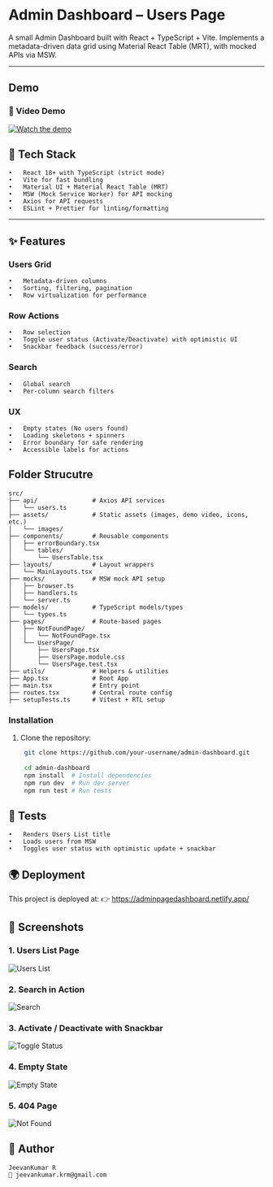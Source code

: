 
# Admin Dashboard – Users Page

A small Admin Dashboard built with React + TypeScript + Vite.
Implements a metadata-driven data grid using Material React Table (MRT), with mocked APIs via MSW.

---

## Demo

### 🎥 Video Demo  
[![Watch the demo](./src/assets/images/demo-thumbnail.png)](https://github.com/user-attachments/assets/34298c55-27a3-49d8-abdc-559646563ebd)


## 🚀 Tech Stack

	•	React 18+ with TypeScript (strict mode)
	•	Vite for fast bundling
	•	Material UI + Material React Table (MRT)
	•	MSW (Mock Service Worker) for API mocking
	•	Axios for API requests
	•	ESLint + Prettier for linting/formatting

---

## ✨ Features

### Users Grid
	•	Metadata-driven columns
	•	Sorting, filtering, pagination
	•	Row virtualization for performance

### Row Actions
	•	Row selection
	•	Toggle user status (Activate/Deactivate) with optimistic UI
	•	Snackbar feedback (success/error)
### Search
	•	Global search
	•	Per-column search filters
### 	UX
	•	Empty states (No users found)
	•	Loading skeletons + spinners
	•	Error boundary for safe rendering
	•	Accessible labels for actions


## Folder Strucutre 

```
src/
├── api/               # Axios API services
│   └── users.ts
├── assets/            # Static assets (images, demo video, icons, etc.)
│   └── images/
├── components/        # Reusable components
│   ├── errorBoundary.tsx
│   └── tables/
│       └── UsersTable.tsx
├── layouts/           # Layout wrappers
│   └── MainLayouts.tsx
├── mocks/             # MSW mock API setup
│   ├── browser.ts
│   ├── handlers.ts
│   └── server.ts
├── models/            # TypeScript models/types
│   └── types.ts
├── pages/             # Route-based pages
│   ├── NotFoundPage/
│   │   └── NotFoundPage.tsx
│   └── UsersPage/
│       ├── UsersPage.tsx
│       ├── UsersPage.module.css
│       └── UsersPage.test.tsx
├── utils/             # Helpers & utilities
├── App.tsx            # Root App
├── main.tsx           # Entry point
├── routes.tsx         # Central route config
├── setupTests.ts      # Vitest + RTL setup

```
### Installation
1. Clone the repository:
   ```bash
    git clone https://github.com/your-username/admin-dashboard.git
    
    cd admin-dashboard
    npm install  # Install dependencies
    npm run dev  # Run dev server
    npm run test # Run tests


## 🧪 Tests
	•	Renders Users List title
	•	Loads users from MSW
	•	Toggles user status with optimistic update + snackbar

## 🌍 Deployment

  This project is deployed at: 👉 https://adminpagedashboard.netlify.app/

## 📸 Screenshots
### 1. Users List Page

![Users List](./src/assets/images/users-list.png)

### 2. Search in Action
![Search](./src/assets/images/search.png)

### 3. Activate / Deactivate with Snackbar
![Toggle Status](./src/assets/images/toggle-status.png)

### 4. Empty State
![Empty State](./src/assets/images/empty-state.png)

### 5. 404 Page
![Not Found](./src/assets/images/404.png)

## 👤 Author

```
JeevanKumar R
📧 jeevankumar.krm@gmail.com
```
